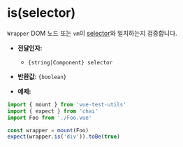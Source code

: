 # is(selector)

`Wrapper` DOM 노드 또는 `vm`이 [selector](../selectors.md)와 일치하는지 검증합니다.

- **전달인자:**
  - `{string|Component} selector`

- **반환값:** `{boolean}`

- **예제:**

```js
import { mount } from 'vue-test-utils'
import { expect } from 'chai'
import Foo from './Foo.vue'

const wrapper = mount(Foo)
expect(wrapper.is('div')).toBe(true)
```
